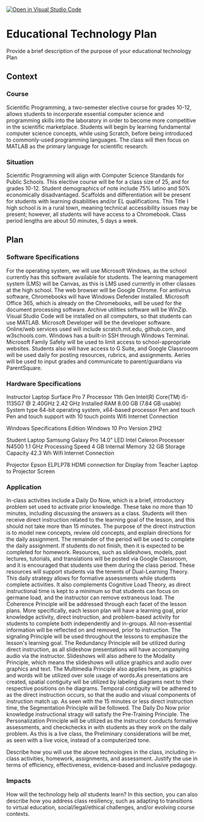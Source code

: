 [![Open in Visual Studio Code](https://classroom.github.com/assets/open-in-vscode-c66648af7eb3fe8bc4f294546bfd86ef473780cde1dea487d3c4ff354943c9ae.svg)](https://classroom.github.com/online_ide?assignment_repo_id=8807936&assignment_repo_type=AssignmentRepo)
# Educational Technology Plan

Provide a brief description of the purpose of your educational technology Plan

## Context

### Course

Scientific Programming, a two-semester elective course for grades 10-12, allows students to incorporate essential computer science and programming skills into the laboratory in order to become more competitive in the scientific marketplace.  Students will begin by learning fundamental computer science concepts, while using Scratch, before being introduced to commonly-used programming languages.  The class will then focus on MATLAB as the primary language for scientific research.

### Situation

Scientific Programming will align with Computer Science Standards for Public Schools.  This elective course will be for a class size of 25, and for grades 10-12.  Student demographics of note include 75% latino and 50% economically disadvantaged.  Scaffolds and differentiation will be present for students with learning disabilities and/or EL qualifications.  This Title I high school is in a rural town, meaning technical accessibility issues may be present; however, all students will have access to a Chromebook.  Class period lengths are about 50 minutes, 5 days a week.


## Plan

### Software Specifications

For the operating system, we will use Microsoft Windows, as the school currently has this software available for students.  The learning management system (LMS) will be Canvas, as this is LMS used currently in other classes at the high school.  The web browser will be Google Chrome.  For antivirus software, Chromebooks will have Windows Defender installed.  Microsoft Office 365, which is already on the Chromebooks, will be used for the document processing software.  Archive utilities software will be WinZip.  Visual Studio Code will be installed on all computers, so that students can use MATLAB.  Microsoft Developer will be the developer software.  Online/web services used will include scratch.mit.edu, github.com, and w3schools.com.  Windows has a built-in SSH through Windows Terminal.  Microsoft Family Safety will be used to limit access to school-appropriate websites.  Students also will have access to G Suite, and Google Classrooom will be used daily for posting resources, rubrics, and assignments.  Aeries will be used to input grades and communicate to parent/guardians via ParentSquare.


### Hardware Specifications

Instructor Laptop
Surface Pro 7
Processor	11th Gen Intel(R) Core(TM) i5-1135G7 @ 2.40GHz   2.42 GHz
Installed RAM	8.00 GB (7.84 GB usable)
System type	64-bit operating system, x64-based processor
Pen and touch	Pen and touch support with 10 touch points
Wifi Internet Connection

Windows Specifications
Edition	Windows 10 Pro
Version	21H2

Student Laptop
Samsung Galaxy Pro
14.0" LED
Intel Celeron Processer N4500
1.1 GHz Processing Speed
4 GB Internal Memory
32 GB Storage Capacity
42.3 Wh
Wifi Internet Connection

Projector
Epson ELPLP78
HDMI connection for Display from Teacher Laptop to Projector Screen


### Application

In-class activities include a Daily Do Now, which is a brief, introductory problem set used to activate prior knowledge.  These take no more than 10 minutes, including discussing the answers as a class.  Students will then receive direct instruction related to the learning goal of the lesson, and this should not take more than 15 minutes.  The purpose of the direct instruction is to model new concepts, review old concepts, and explain directions for the daily assignment.  The remainder of the period will be used to complete the daily assignment.  If students do not finish, then it is expected to be completed for homework.  Resources, such as slideshows, models, past lectures, tutorials, and translations will be posted via Google Classroom, and it is encouraged that students use them during the class period.  These resources will support students via the tenents of Dual-Learning Theory.  This daily strategy allows for formative assessments while students complete activities.  It also complements Cognitive Load Theory, as direct instructional time is kept to a minimum so that students can focus on germane load, and the instructor can remove extraneous load.  The Coherence Principle will be addressed through each facet of the lesson plans.  More specifically, each lesson plan will have a learning goal, prior knowledge activity, direct instruction, and problem-based activity for students to complete both independently and in-groups.  All non-essential information will be reflected on and removed, prior to instruction.  The signaling Principle will be used throughout the lessons to emphasize the lesson's learning goal.  The Redundancy Principle will be utilized during direct instruction, as all slideshow presentations will have accompanying audio via the instructor.  Slideshows will also adhere to the Modality Principle, which means the slideshows will utilize graphics and audio over graphics and text.  The Multimedia Principle also applies here, as graphics and words will be utilized over sole usage of words.As presentations are created, spatial contiguity will be utilized by labeling diagrams next to their respective positions on he diagrams.  Temporal contiguity will be adhered to as the direct instruction occurs, so that the audio and visual components of instruction match up.  As seen with the 15 minutes or less direct instruction time, the  Segmentation Principle will be followed.  The Daily Do Now prior knowledge instructional stragy will satisfy the Pre-Training Principle.  The Personalization Principle will be utilized as the instructor conducts formative assessments, and checkchecks in with students as they work on the daily problem.  As this is a live class,  the Preliminary considerations will be met, as seen with a live voice, instead of a computerized tone.


Describe how you will use the above technologies in the class, including
in-class activities, homework, assignments, and assessment. Justify the use
in terms of efficiency, effectiveness, evidence-based and inclusive pedagogy.

### Impacts

How will the technology help *all* students learn? In this section, you can also
describe how you address class resiliency, such as adapting to
transitions to virtual education, social/legal/ethical challenges,  and/or
evolving course contexts.
